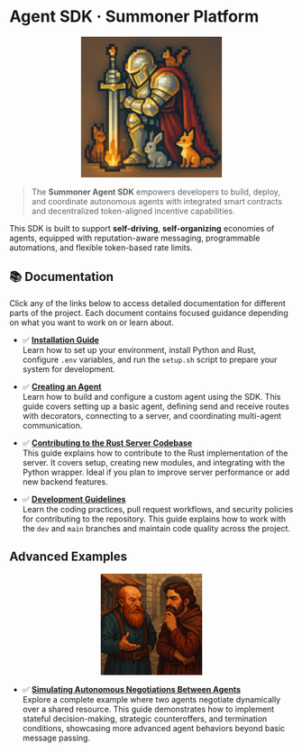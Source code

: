 # Agent SDK · Summoner Platform

<p align="center">
<img width="250px" src="img/92a3447d-6925-431e-a2d0-a1ee671cd9bd.png" />
</p>

> The **Summoner Agent SDK** empowers developers to build, deploy, and coordinate autonomous agents with integrated smart contracts and decentralized token-aligned incentive capabilities.

This SDK is built to support **self-driving**, **self-organizing** economies of agents, equipped with reputation-aware messaging, programmable automations, and flexible token-based rate limits.

## 📚 Documentation

Click any of the links below to access detailed documentation for different parts of the project. Each document contains focused guidance depending on what you want to work on or learn about.

- ✅ **[Installation Guide](docs/doc_installation.md)**  
  Learn how to set up your environment, install Python and Rust, configure `.env` variables, and run the `setup.sh` script to prepare your system for development.

- ✅ **[Creating an Agent](docs/doc_make_an_agent.md)**  
  Learn how to build and configure a custom agent using the SDK. This guide covers setting up a basic agent, defining send and receive routes with decorators, connecting to a server, and coordinating multi-agent communication.

- ✅ **[Contributing to the Rust Server Codebase](docs/doc_contribute_to_server.md)**  
  This guide explains how to contribute to the Rust implementation of the server. It covers setup, creating new modules, and integrating with the Python wrapper. Ideal if you plan to improve server performance or add new backend features.

- ✅ **[Development Guidelines](docs/doc_development.md)**  
  Learn the coding practices, pull request workflows, and security policies for contributing to the repository. This guide explains how to work with the `dev` and `main` branches and maintain code quality across the project.

## Advanced Examples

<p align="center">
<img width="180px" src="img/merchants.png" />
</p>

- ✅ **[Simulating Autonomous Negotiations Between Agents](examples/3_buyer_seller_agents/readme.md)**  
  Explore a complete example where two agents negotiate dynamically over a shared resource. This guide demonstrates how to implement stateful decision-making, strategic counteroffers, and termination conditions, showcasing more advanced agent behaviors beyond basic message passing.
